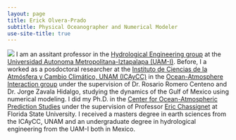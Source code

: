 ```yaml
---
layout: page
title: Erick Olvera-Prado
subtitle: Physical Oceanographer and Numerical Modeler
use-site-title: true
---
```

![](/static/video/temp_ushad_mxlyr_anim.gif)
I am an assitant professor in the [Hydrological Engineering group](https://cbi.izt.uam.mx/coddaa/index.php/ih-pemc) at the [Universidad Autonoma Metropolitana-Iztapalapa (UAM-I)](http://www.iztapalapa.uam.mx/). Before, I a worked as a posdoctoral researcher at the [Instituto de Ciencias de la Atmósfera y Cambio Climático, UNAM (ICAyCC)](https://www.atmosfera.unam.mx/) in the [Ocean-Atmosphere Interaction group](http://grupo-ioa.atmosfera.unam.mx/) under the supervision of Dr. Rosario Romero Centeno and Dr. Jorge Zavala Hidalgo, studying the dynamics of the Gulf of Mexico using numerical modeling. I did my Ph.D. in the [Center for Ocean-Atmospheric Prediction Studies](https://www.coaps.fsu.edu/) under the supervision of Professor [Eric Chassignet](https://www.coaps.fsu.edu/eric-chassignet) at Florida State University. I received a masters degree in earth sciences from the ICAyCC, UNAM and an undergraduate degree in hydrological engineering from the UAM-I both in Mexico.


